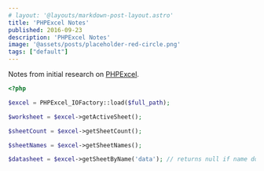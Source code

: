 ```yaml
---
# layout: '@layouts/markdown-post-layout.astro'
title: 'PHPExcel Notes'
published: 2016-09-23
description: 'PHPExcel Notes'
image: '@assets/posts/placeholder-red-circle.png'
tags: ["default"]
---
```


Notes from initial research on [PHPExcel](https://github.com/PHPOffice/PHPExcel).

```php
<?php

$excel = PHPExcel_IOFactory::load($full_path);

$worksheet = $excel->getActiveSheet();

$sheetCount = $excel->getSheetCount();

$sheetNames = $excel->getSheetNames();

$datasheet = $excel->getSheetByName('data'); // returns null if name does not exist
```

